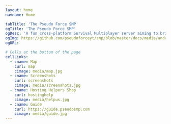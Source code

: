 ```yaml
---
layout: home
navname: Home

tabTitle: 'The Pseudo Force SMP'
ogTitle: 'The Pseudo Force SMP'
ogDesc: 'A fun cross-platform Survival Multiplayer server aiming to bring the Java and Bedrock community together!'
ogImg: https://github.com/pseudoforceyt/smp/blob/master/docs/media/android-chrome-512x512.png?raw=true
ogURL: 

# Cells at the bottom of the page
cellLinks:
  - cname: Map
    curl: map
    cimage: media/map.jpg
  - cname: Screenshots
    curl: screenshots
    cimage: media/screenshots.jpg
  - cname: Hosting Helpers Shop
    curl: hostinghelp
    cimage: media/helpus.jpg
  - cname: Guide
    curl: https://guide.pseudosmp.com
    cimage: media/guide.jpg
---
```

